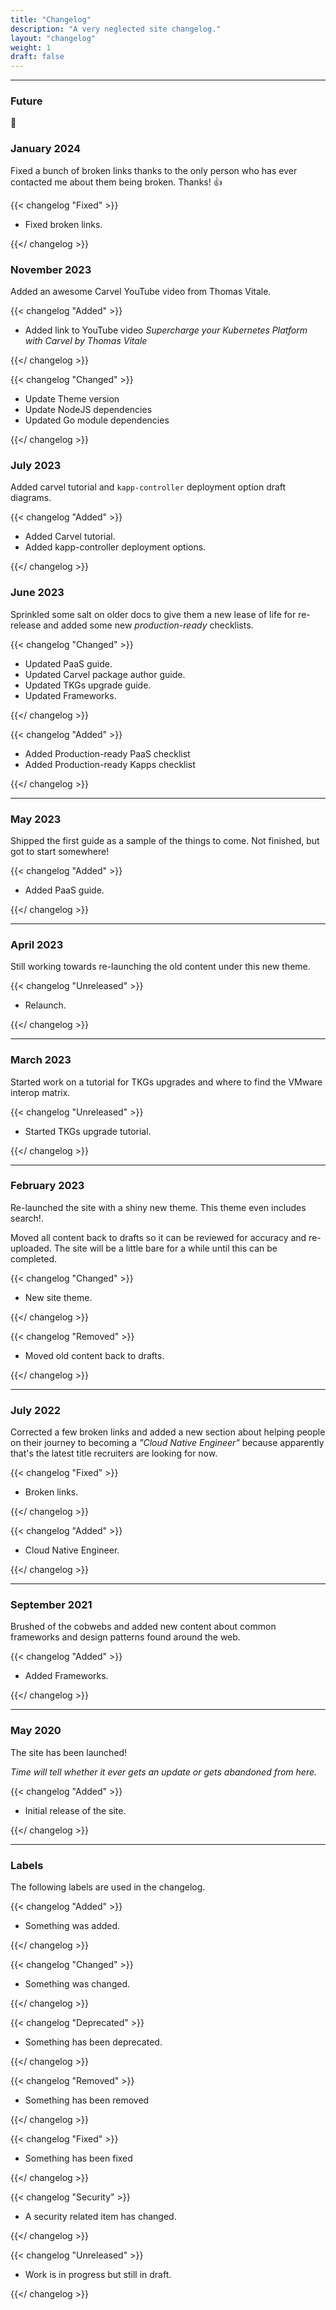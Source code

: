 ```yaml
---
title: "Changelog"
description: "A very neglected site changelog."
layout: "changelog"
weight: 1
draft: false
---
```


<hr>

### Future

🔮

### January 2024

Fixed a bunch of broken links thanks to the only person who has ever contacted me about them being broken. Thanks! 👍

{{< changelog "Fixed" >}}

- Fixed broken links.

{{</ changelog >}}

### November 2023

Added an awesome Carvel YouTube video from Thomas Vitale.

{{< changelog "Added" >}}

- Added link to YouTube video _Supercharge your Kubernetes Platform with Carvel by Thomas Vitale_

{{</ changelog >}}

{{< changelog "Changed" >}}

- Update Theme version
- Update NodeJS dependencies
- Updated Go module dependencies

{{</ changelog >}}

### July 2023

Added carvel tutorial and `kapp-controller` deployment option draft diagrams.

{{< changelog "Added" >}}

- Added Carvel tutorial.
- Added kapp-controller deployment options.

{{</ changelog >}}

### June 2023

Sprinkled some salt on older docs to give them a new lease of life for re-release and added some new _production-ready_ checklists.

{{< changelog "Changed" >}}

- Updated PaaS guide.
- Updated Carvel package author guide.
- Updated TKGs upgrade guide.
- Updated Frameworks.

{{</ changelog >}}

{{< changelog "Added" >}}

- Added Production-ready PaaS checklist
- Added Production-ready Kapps checklist

{{</ changelog >}}

<hr>

### May 2023

Shipped the first guide as a sample of the things to come. Not finished, but got to start somewhere!

{{< changelog "Added" >}}

- Added PaaS guide.

{{</ changelog >}}

<hr>

### April 2023

Still working towards re-launching the old content under this new theme.

{{< changelog "Unreleased" >}}

- Relaunch.

{{</ changelog >}}

<hr>

### March 2023

Started work on a tutorial for TKGs upgrades and where to find the VMware interop matrix.

{{< changelog "Unreleased" >}}

- Started TKGs upgrade tutorial.

{{</ changelog >}}

<hr>

### February 2023

Re-launched the site with a shiny new theme. This theme even includes search!.

Moved all content back to drafts so it can be reviewed for accuracy and re-uploaded. The site will be a little bare for a while until this can be completed.

{{< changelog "Changed" >}}

- New site theme.

{{</ changelog >}}

{{< changelog "Removed" >}}

- Moved old content back to drafts.

{{</ changelog >}}

<hr>

### July 2022

Corrected a few broken links and added a new section about helping people on their journey to becoming a _"Cloud Native Engineer"_ because apparently that's the latest title recruiters are looking for now.

{{< changelog "Fixed" >}}

- Broken links.

{{</ changelog >}}

{{< changelog "Added" >}}

- Cloud Native Engineer.

{{</ changelog >}}

<hr>

### September 2021

Brushed of the cobwebs and added new content about common frameworks and design patterns found around the web.

{{< changelog "Added" >}}

- Added Frameworks.

{{</ changelog >}}

<hr>

### May 2020

The site has been launched! <i class="fa-solid fa-rocket"></i>

_Time will tell whether it ever gets an update or gets abandoned from here._

{{< changelog "Added" >}}

- Initial release of the site.

{{</ changelog >}}

<hr>

### Labels

The following labels are used in the changelog.

{{< changelog "Added" >}}

- Something was added.

{{</ changelog >}}

{{< changelog "Changed" >}}

- Something was changed.

{{</ changelog >}}

{{< changelog "Deprecated" >}}

- Something has been deprecated.

{{</ changelog >}}

{{< changelog "Removed" >}}

- Something has been removed

{{</ changelog >}}

{{< changelog "Fixed" >}}

- Something has been fixed

{{</ changelog >}}

{{< changelog "Security" >}}

- A security related item has changed.

{{</ changelog >}}

{{< changelog "Unreleased" >}}

- Work is in progress but still in draft.

{{</ changelog >}}

